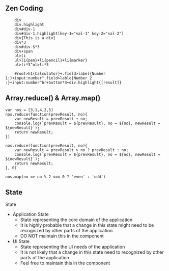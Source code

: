 ## Zen Coding ##
```
    div 
    div.highlight 
    div#div-1 
    div#div-1.highlight[key-1="val-1" key-2="val-2"] 
    div{This is a div}
    div*3 
    div#div-$*3 
    div+span 
    ul>li 
    ul>li{pen}+li{pencil}+li{marker}
    ul>li*3^ol>li*3 

    #root>h1{Calculator}+.field>label{Number 1:}+input:number^.field>lable{Number 2 :}+input:number^br+button*4+div.highlight{[result]} 
```

## Array.reduce() & Array.map()
```
var nos = [3,1,4,2,5]
nos.reduce(function(prevResult, no){
    var newResult = prevResult + no;
    console.log(`prevResult = ${prevResult}, no = ${no}, newResult = ${newResult}`);
    return newResult;
})

nos.reduce(function(prevResult, no){
    var newResult = prevResult > no ? prevResult : no;
    console.log(`prevResult = ${prevResult}, no = ${no}, newResult = ${newResult}`);
    return newResult;
}, 0)

nos.map(no => no % 2 === 0 ? 'even' : 'odd')

```

## State
State
- Application State
    - State representing the core domain of the application
    - It is highly probable that a change in this state might need to be recognized by other parts of the application
    - DO NOT maintain this in the component
- UI State
    - State representing the UI needs of the application
    - It is not likely that a change in this state need to recognized by other parts of the application
    - Feel free to maintain this in the component